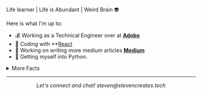 Life learner | Life is Abundant | Weird Brain :alien:

Here is what I'm up to:

- :moneybag: Working as a Technical Engineer over at **[Adobe](https://adobe.com)**
- :rocket: Coding with **[React](https://reactjs.org/)
- :book: Working on writing more medium articles **[Medium](https://medium.com/@steven_creates)**
- :snake: Getting myself into Python.

<details>
  <summary>More Facts</summary>


  - I may play a little to much **[Apex Legends](https://apex.tracker.gg/profile/xbl/LEVELxTREE)**
  - I love to draw and create. :pencil2:
  - I love pokemon. 
  

  ![My github stats](https://github-readme-stats.vercel.app/api?username=StevenCreates&show_icons=true&theme=nord)
  <br><br>
</details>

<hr>
<p align="center">
  <i>Let's connect and chat!</i>
  <i>steven@stevencreates.tech</i>
